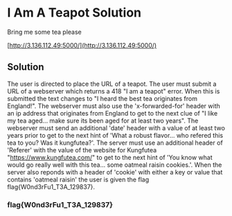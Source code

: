 # I Am A Teapot Solution

Bring me some tea please

[http://3.136.112.49:5000/](http://3.136.112.49:5000/)

## Solution

The user is directed to place the URL of a teapot. The user must submit a URL of a webserver which returns a 418 "I am a teapot" error. When this is submitted the text changes to "I heard the best tea originates from England!". The webserver must also use the 'x-forwarded-for' header with an ip address that originates from England to get to the next clue of "I like my tea aged... make sure its been aged for at least two years". The webserver must send an additional 'date' header with a value of at least two years prior to get to the next hint of 'What a robust flavor... who refered this tea to you? Was it kungfutea?'. The server must use an additional header of 'Referer' with the value of the website for Kungfutea "https://www.kungfutea.com/" to get to the next hint of 'You know what would go really well with this tea... some oatmeal raisin cookies.'. When the server also reponds with a header of 'cookie' with either a key or value that contains 'oatmeal raisin' the user is given the flag flag{W0nd3rFu1_T3A_129837}.

### flag{W0nd3rFu1_T3A_129837}